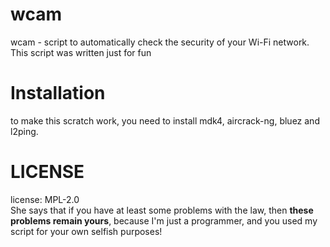 # wcam
wcam - script to automatically check the security of your Wi-Fi network.
This script was written just for fun

# Installation
to make this scratch work, you need to install mdk4, aircrack-ng, bluez and l2ping.

# LICENSE
license: MPL-2.0<br>
She says that if you have at least some problems with the law, then <b>these problems remain yours</b>, because I'm just a programmer, and you used my script for your own selfish purposes!
